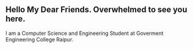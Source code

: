 ##  Hello My Dear Friends. Overwhelmed to see you here.

I am a Computer Science and Engineering Student at Goverment Engineering College Raipur. 